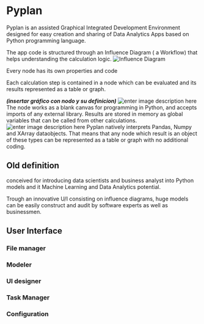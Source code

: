 # Pyplan
Pyplan is an assisted Graphical Integrated Development Environment designed for easy creation and sharing of Data Analytics Apps based on Python programming language.

The app code is structured through an Influence Diagram ( a Workflow) that helps understanding the calculation logic.
![Influence Diagram](http://img.pyplan.org/index_influence_diagram.png)

Every node has its own properties and code 



Each calculation step is contained in a node which can be evaluated and its results represented as a table or graph. 



***(insertar gráfico con nodo y su definicion)***
![enter image description here](http://img.pyplan.org/index_node_properties.png)
The node works as a blank canvas for programming in Python, and accepts imports of any external library. Results are stored in memory as global variables that can be called from other calculations.
![enter image description here](http://img.pyplan.org/index_node_code.png)
Pyplan natively interprets Pandas, Numpy and XArray dataobjects. That means that any node which result is an object of these types can be represented as a table or graph with no additional coding.


## Old definition
conceived for introducing data scientists and business analyst into Python models and it Machine Learning and Data Analytics potential.

Trough an innovative U/I consisting on influence diagrams, huge models can be easily construct and audit by software experts as well as businessmen.




## User Interface
### File manager
### Modeler
### UI designer
### Task Manager
### Configuration








<!--stackedit_data:
eyJoaXN0b3J5IjpbLTEwNDQ3Mjk5ODksMTY5ODYwNTIxNCwxOD
I2Mzg3NTA1LDExOTM4Mjk2NzEsMTAyNzM0Mjc5NiwtMTI0NjUy
NzIzMywtMTI1NzE5ODI5OSw0NzY2NjM2MDUsLTE5OTYzMzIwNy
wtOTQyOTc0MzkxLC0xNzIzNjM5NDk2LC02NDM3MDQwMzcsNzAx
MzE2MjM0LDEyOTc3MTQ2MDgsLTIxMDQ4Mjc3OTUsLTEyNTcxOT
gyOTksMTk2MTI3NjcxOCwtMTM1MTM4MDk3MiwxNDM3MDU2Mzgz
LDQxOTg0Mzg3OF19
-->